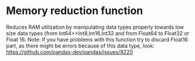 # Memory reduction function
 Reduces RAM utilization by manipulating data types properly towards low size data types (from Int64>>Int8,Int16,Int32 and from Float64 to Float32 or Float 16.
Note: If you have problems with this function try to discard Float16 part, as
there might be errors because of this data type, look:
https://github.com/pandas-dev/pandas/issues/9220
